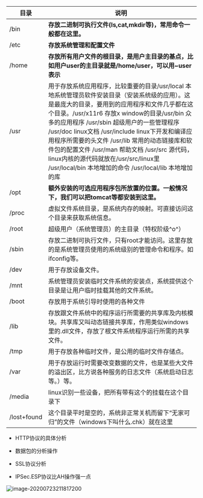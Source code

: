 | 目录        | 说明                                                         |
| ----------- | ------------------------------------------------------------ |
| /bin        | **存放二进制可执行文件(ls,cat,mkdir等)，常用命令一般都在这里。** |
| /etc        | **存放系统管理和配置文件**                                   |
| /home       | **存放所有用户文件的根目录，是用户主目录的基点，比如用户user的主目录就是/home/user，可以用~user表示** |
| /usr        | 用于存放系统应用程序，比较重要的目录/usr/local 本地系统管理员软件安装目录（安装系统级的应用）。这是最庞大的目录，要用到的应用程序和文件几乎都在这个目录。/usr/x11r6 存放x window的目录/usr/bin 众多的应用程序 /usr/sbin 超级用户的一些管理程序 /usr/doc linux文档 /usr/include linux下开发和编译应用程序所需要的头文件 /usr/lib 常用的动态链接库和软件包的配置文件 /usr/man 帮助文档 /usr/src 源代码，linux内核的源代码就放在/usr/src/linux里 /usr/local/bin 本地增加的命令 /usr/local/lib 本地增加的库 |
| /opt        | **额外安装的可选应用程序包所放置的位置。一般情况下，我们可以把tomcat等都安装到这里。** |
| /proc       | 虚拟文件系统目录，是系统内存的映射。可直接访问这个目录来获取系统信息。 |
| /root       | 超级用户（系统管理员）的主目录（特权阶级^o^）                |
| /sbin       | 存放二进制可执行文件，只有root才能访问。这里存放的是系统管理员使用的系统级别的管理命令和程序。如ifconfig等。 |
| /dev        | 用于存放设备文件。                                           |
| /mnt        | 系统管理员安装临时文件系统的安装点，系统提供这个目录是让用户临时挂载其他的文件系统。 |
| /boot       | 存放用于系统引导时使用的各种文件                             |
| /lib        | 存放跟文件系统中的程序运行所需要的共享库及内核模块。共享库又叫动态链接共享库，作用类似windows里的.dll文件，存放了根文件系统程序运行所需的共享文件。 |
| /tmp        | 用于存放各种临时文件，是公用的临时文件存储点。               |
| /var        | 用于存放运行时需要改变数据的文件，也是某些大文件的溢出区，比方说各种服务的日志文件（系统启动日志等。）等。 |
| /media      | linux识别一些设备，把所有带有这个的挂载在这个目录下          |
| /lost+found | 这个目录平时是空的，系统非正常关机而留下“无家可归”的文件（windows下叫什么.chk）就在这里 |



+ HTTP协议的具体分析

+ 数据包的分析操作

+ SSL协议分析

+ IPSec.ESP协议比AH操作强一点

![image-20200723211817200](C:\Users\admin\AppData\Roaming\Typora\typora-user-images\image-20200723211817200.png)